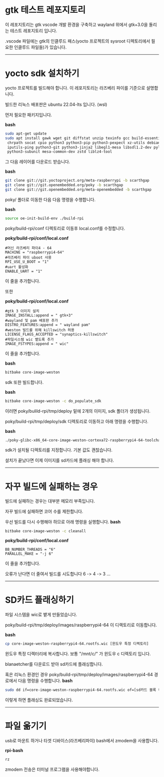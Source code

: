 # gtk 테스트 레포지토리
이 레포지토리는 gtk vscode 개발 환경을 구축하고 wayland 위에서 gtk+3.0을 돌리는 테스트 레포지토리 입니다.

.vscode 파일에는 gtk의 인클루드 패스(yocto 프로젝트의 sysroot 디렉토리에서 필요한 인클루드 파일들)가 있습니다.

---

# yocto sdk 설치하기

yocto 프로젝트를 빌드해야 합니다. 이 레포지토리는 라즈베리 파이를 기준으로 설명합니다.

빌드한 리눅스 배포판은 ubuntu 22.04-lts 입니다. (wsl)

먼저 필요한 패키지입니다.

**bash**
```bash
sudo apt-get update
sudo apt install gawk wget git diffstat unzip texinfo gcc build-essential\
 chrpath socat cpio python3 python3-pip python3-pexpect xz-utils debianutils\
 iputils-ping python3-git python3-jinja2 libegl1-mesa libsdl1.2-dev pylint xterm\
 python3-subunit mesa-common-dev zstd liblz4-tool
```

그 다음 레이어를 다운로드 받습니다.

**bash**
```bash
git clone git://git.yoctoproject.org/meta-raspberrypi -b scarthgap
git clone git://git.openembedded.org/poky -b scarthgap
git clone git://git.openembedded.org/meta-openembedded -b scarthgap
```

poky/ 폴더로 이동한 다음 다음 명령을 수행합니다.

**bash**
```bash
source oe-init-build-env ./build-rpi
```
poky/build-rpi/conf 디렉토리로 이동후 local.conf를 수정합니다.

**poky/build-rpi/conf/local.conf**
```bitbake
#머신 라즈베리 파이4 - 64
MACHINE = "raspberrypi4-64"
#라즈베리 파이 uboot 사용
RPI_USE_U_BOOT = "1"
#uart 활성화
ENABLE_UART = "1"
```

이 줄을 추가합니다.

또한

**poky/build-rpi/conf/local.conf**
```bitbake
#gtk 3 이미지 설치
IMAGE_INSTALL:append = " gtk+3"
#wayland 및 pam 배포판 추가
DISTRO_FEATURES:append = " wayland pam"
#weston 빌드를 위해 killswitch 허용
LICENSE_FLAGS_ACCEPTED = "synaptics-killswitch"
#파일시스템 wic 뱉도록 추가
IMAGE_FSTYPES:append = " wic"
```

이 줄을 추가합니다.

**bash**
```bash
bitbake core-image-weston
```

sdk 또한 빌드합니다.

**bash**
```bash
bitbake core-image-weston -c do_populate_sdk
```

이러면 poky/bulild-rpi/tmp/deploy 밑에 2개의 이미지, sdk 폴더가 생성됩니다.

poky/build-rpi/tmp/deploy/sdk 디렉토리로 이동하고 아래 명령을 수행합니다.

**bash**
```bash
./poky-glibc-x86_64-core-image-weston-cortexa72-raspberrypi4-64-toolchain-5.0.10.sh
```

sdk가 설치될 디렉토리를 지정합니다. 기본 값도 괜찮습니다.

설치가 끝났다면 이제 이미지를 sd카드에 플래싱 해야 합니다.

---

# 자꾸 빌드에 실패하는 경우

빌드에 실패하는 경우는 대부분 메모리 부족입니다.

자꾸 빌드에 실패하면 코어 수를 제한합니다.

우선 빌드를 다시 수행해야 하므로 아래 명령을 실행합니다.
**bash**
```bash
bitbake core-image-weston -c cleanall
```

**poky/build-rpi/conf/local.conf**
```bitbake
BB_NUMBER_THREADS = "6"
PARALLEL_MAKE = "-j 6"
```

이 줄을 추가합니다.

오류가 난다면 더 줄여서 빌드를 시도합니다 6 -> 4 -> 3 ...

---

# SD카드 플래싱하기

파일 시스템을 wic로 뱉게 만들었습니다. 

poky/build-rpi/tmp/deploy/images/raspberrypi4-64 이 디랙토리로 이동합니다.

**bash**
```bash
cp core-image-weston-raspberrypi4-64.rootfs.wic [윈도우 특정 디렉토리]
```

윈도우 특정 디렉터리에 복사합니다. 보통 "/mnt/c/" 가 윈도우 c 디렉토리 입니다.

blanaetcher를 다운로드 받아 sd카드에 플래싱합니다.

혹은 리눅스 환경인 경우 poky/build-rpi/tmp/deploy/images/raspberrypi4-64 경로에서 다음 명령을 수행합니다.
**bash**
```bash
sudo dd if=core-image-weston-raspberrypi4-64.rootfs.wic of=[sd카드 블록 디바이스 장치노드, 대부분 /dev/mmcblk0] bs=1M stutus=progress
```

이렇게 하면 플래싱도 완료되었습니다.

---

# 파일 옮기기

usb로 마운트 하거나 타겟 디바이스(라즈베리파이) bash에서 zmodem을 사용합니다.

**rpi-bash**
```bash
rz
```

zmodem 전송은 터미널 프로그램을 사용해야합니다.
